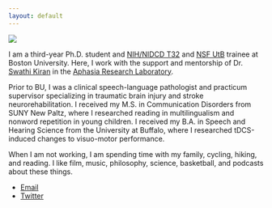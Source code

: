 ```yaml
---
layout: default
---
```


<img class="profile-picture" src="image.png">

I am a third-year Ph.D. student and [NIH/NIDCD T32](https://reporter.nih.gov/project-details/9733182) and [NSF UtB](https://www.bu.edu/neurophotonics-nrt/) trainee at Boston University. Here, I work with the support and mentorship of Dr. [Swathi Kiran](https://www.bu.edu/sargent/profile/swathi-kiran-ph-d-ccc-slp/) in the [Aphasia Research Laboratory](https://www.bu.edu/aphasiaresearch/).

Prior to BU, I was a clinical speech-language pathologist and practicum supervisor specializing in traumatic brain injury and stroke neurorehabilitation. I received my M.S. in Communication Disorders from SUNY New Paltz, where I researched reading in multilingualism and nonword repetition in young children. I received my B.A. in Speech and Hearing Science from the University at Buffalo, where I researched tDCS-induced changes to visuo-motor performance.

When I am not working, I am spending time with my family, cycling, hiking, and reading. I like film, music, philosophy, science, basketball, and podcasts about these things.

* [Email](mailto:mjmarte@bu.edu)
* [Twitter](https://twitter.com/manueljmarte)
